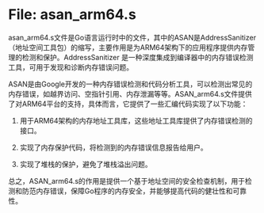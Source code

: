 # File: asan_arm64.s

asan_arm64.s文件是Go语言运行时中的文件，其中的ASAN是AddressSanitizer（地址空间工具包）的缩写，主要作用是为ARM64架构下的应用程序提供内存管理的检测和保护。AddressSanitizer 是一种深度集成到编译器中的内存错误检测工具，可用于发现和诊断内存错误问题。

ASAN是由Google开发的一种内存错误检测和代码分析工具，可以检测出常见的内存错误，如越界访问、空指针引用、内存泄漏等等。ASAN_arm64.s文件提供了对ARM64平台的支持，具体而言，它提供了一些汇编代码实现了以下功能：

1. 用于ARM64架构的内存地址工具库，这些地址工具库提供了内存错误检测的接口。

2. 实现了内存保护代码，将检测到的内存错误信息报告给用户。

3. 实现了堆栈的保护，避免了堆栈溢出问题。

总之，ASAN_arm64.s的作用是提供一个基于地址空间的安全检查机制，用于检测和防范内存错误，保障Go程序的内存安全，并能够提高代码的健壮性和可靠性。

